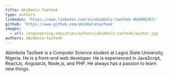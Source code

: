 ```yaml
---
title: Abibmola Taofeek
type: authors
linkedin: 'https://www.linkedin.com/in/abimbola-taofeek-4b8698207/'
github: 'https://www.github.com/abimbolataofeek'
images:
  - url: /engineering-education/authors/abimbola-taofeek/avatar.jpg
authors: abimbola-taofeek
---
```

Abimbola Taofeek is a Computer Science student at Lagos State University, Nigeria. He is a front-end web developer. He is experienced in JavaScript, ReactJs, AngularJs, Node.js, and PHP. He always has a passion to learn new things.

